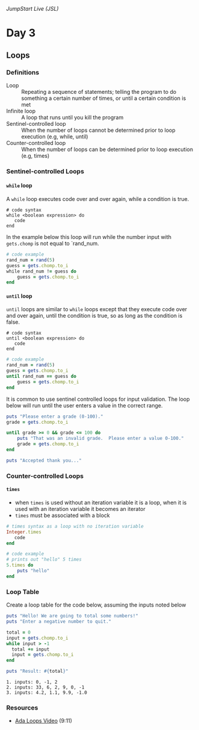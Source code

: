 _JumpStart Live (JSL)_

# Day 3

## Loops

### Definitions

<dl>
	<dt>Loop</dt>
	<dd>Repeating a sequence of statements; telling the program to do something a certain number of times, or until a certain condition is met</dd>
	<dt>Infinite loop</dt>
	<dd>A loop that runs until you kill the program</dd>
	<dt>Sentinel-controlled loop</dt>
	<dd>When the number of loops cannot be determined prior to loop execution (e.g, while, until)</dd>
	<dt>Counter-controlled loop</dt>
	<dd>When the number of loops can be determined prior to loop execution (e.g, times)</dd>
</dl>

### Sentinel-controlled Loops

#### `while` loop

A `while` loop executes code over and over again, while a condition is true.

```
# code syntax
while <boolean expression> do
   code
end
```

In the example below this loop will run while the number input with `gets.chomp` is not equal to `rand_num.  

```ruby
# code example
rand_num = rand(5)
guess = gets.chomp.to_i
while rand_num != guess do
	guess = gets.chomp.to_i
end
```


#### `until` loop

`until` loops are similar to `while` loops except that they execute code over and over again, until the condition is true, so as long as the condition is false. 

```
# code syntax
until <boolean expression> do
   code
end
```

```ruby
# code example
rand_num = rand(5)
guess = gets.chomp.to_i
until rand_num == guess do
	guess = gets.chomp.to_i
end
```

It is common to use sentinel controlled loops for input validation. The loop below will run until the user enters a value in the correct range.

```ruby
puts "Please enter a grade (0-100)."
grade = gets.chomp.to_i

until grade >= 0 && grade <= 100 do
	puts "That was an invalid grade.  Please enter a value 0-100."
	grade = gets.chomp.to_i
end

puts "Accepted thank you..."
```

### Counter-controlled Loops

#### `times`

* when `times` is used without an iteration variable it is a loop, when it is used with an iteration variable it becomes an iterator
* `times` must be associated with a block

```ruby
# times syntax as a loop with no iteration variable
Integer.times
   code
end
```

```ruby
# code example
# prints out "hello" 5 times
5.times do
	puts "hello"
end
```

### Loop Table

Create a loop table for the code below, assuming the inputs noted below

```ruby
puts "Hello! We are going to total some numbers!"
puts "Enter a negative number to quit."

total = 0
input = gets.chomp.to_i
while input > -1
  total += input
  input = gets.chomp.to_i
end

puts "Result: #{total}"
```

```
1. inputs: 0, -1, 2
2. inputs: 33, 6, 2, 9, 0, -1
3. inputs: 4.2, 1.1, 9.9, -1.0
```

### Resources

* [Ada Loops Video](https://adaacademy.hosted.panopto.com/Panopto/Pages/Viewer.aspx?id=8e72dc31-0a75-4bd8-9db5-0e8b322cb26d) (9:11)
